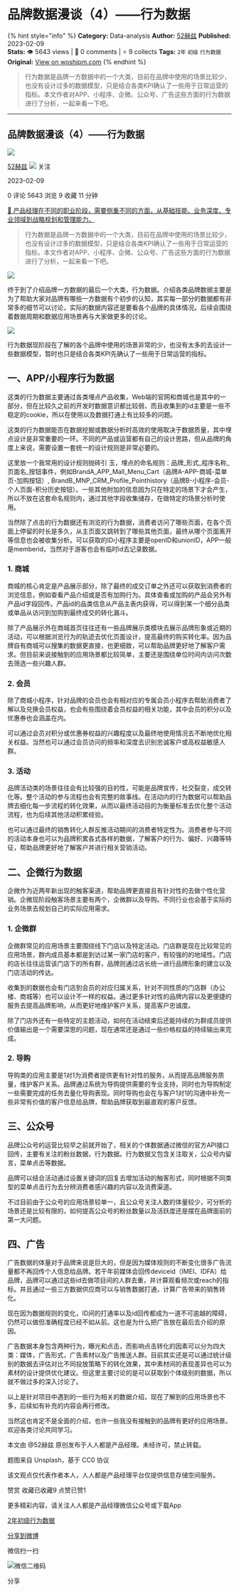 # 品牌数据漫谈（4）——行为数据
{% hint style="info" %}
**Category:** Data-analysis
**Author:** [52赫兹](https://www.woshipm.com/u/1470343)
**Published:** 2023-02-09  
**Stats:** 👁️ 5643 views | 💬 0 comments | ⭐ 9 collects
**Tags:** `2年` `初级` `行为数据`
**Original:** [View on woshipm.com](https://www.woshipm.com/data-analysis/5748875.html)
{% endhint %}
> 行为数据是品牌一方数据中的一个大类，目前在品牌中使用的场景比较少，也没有设计过多的数据模型，只是结合各类KPI确认了一些用于日常运营的指标。本文作者对APP、小程序、企微、公众号、广告这些方面的行为数据进行了分析，一起来看一下吧。

---

## 品牌数据漫谈（4）——行为数据

[![](https://static.woshipm.com/view/woshipm_api_def_20230131144715_9591.jpg?imageView2/1/w/72/h/72/q/100)](https://www.woshipm.com/u/1470343)

[52赫兹](https://www.woshipm.com/u/1470343) ![](https://static.woshipm.com/tag/1101_1@2x.png) 关注

2023-02-09

0 评论 5643 浏览 9 收藏 11 分钟

[🔗 产品经理在不同的职业阶段，需要侧重不同的方面，从基础技能、业务深度、专业领域到战略规划和管理能力。](https://ke.qidianla.com/courses/90pm)

> 行为数据是品牌一方数据中的一个大类，目前在品牌中使用的场景比较少，也没有设计过多的数据模型，只是结合各类KPI确认了一些用于日常运营的指标。本文作者对APP、小程序、企微、公众号、广告这些方面的行为数据进行了分析，一起来看一下吧。

![](https://image.woshipm.com/wp-files/2023/02/qXVzfOIZ6kO8709np7pB.png)

终于到了介绍品牌一方数据的最后一个大类，行为数据。介绍各类品牌数据主要是为了帮助大家对品牌有哪些一方数据有个初步的认知，其实每一部分的数据都有非常多的细节可以讨论，实际的数据内容还是要看各个品牌的具体情况。后续会围绕着数据周期和数据应用场景再与大家做更多的讨论。

![](https://image.woshipm.com/wp-files/2023/02/Brp2LHwo3zWhWseOITBr.jpg)

行为数据现阶段在了解的各个品牌中使用的场景非常的少，也没有太多的去设计一些数据模型，暂时也只是结合各类KPI先确认了一些用于日常运营的指标。

## 一、APP/小程序行为数据

这类的行为数据主要通过各类埋点产品收集，Web端的官网和商城也是其中的一部分，但在比较久之前的开发时数据意识都比较弱，而且收集到的id主要是一些不稳定的cookie，所以在使用以及数据打通上有比较多的问题。

这类的行为数据能否在数据挖掘或数据分析时高效的使用取决于数据质量，其中埋点设计是非常重要的一环。不同的产品或运营都有自己的设计思路，但从品牌的角度上来说，需要设置一套统一的设计规则是非常必要的。

这里放一个我常用的设计规则抛砖引 玉，埋点的命名规则：品牌\_形式\_程序名称\_页面名\_按钮事件，例如BrandA\_APP\_Mall\_Menu\_Cart（品牌A-APP-商城-菜单页-加购按钮）, BrandB\_MNP\_CRM\_Profile\_Pointhistory（品牌B-小程序-会员-个人页面-积分历史按钮）。一些其他附加的信息因为只在特定的场景下才会产生，所以不放在这套命名规则内，通过其他字段收集储存，在做特定的场景分析时使用。

当然除了点击的行为数据还有浏览的行为数据，消费者访问了哪些页面，在各个页面上停留的时长是多久，从主页面又跳转到了哪些其他页面，最终从哪个页面离开等信息也会被收集分析。可以获取的ID小程序主要是openID和unionID，APP一般是memberid，当然对于游客也会有临时id去记录数据。

### 1\. 商城

商城的核心肯定是产品展示部分，除了最终的成交订单之外还可以获取到消费者的浏览信息，例如查看产品介绍或是否有加购行为。具体查看或加购的产品会另外有产品id字段回传。产品id的品类信息从产品主表内获得，可以得到某一个细分品类或单品从访问到加购到最终成交的转化漏斗。

除了产品展示外在商城首页往往还有一些品牌展示类模块去展示品牌形象或近期的活动，可以根据浏览行为的轨迹去优化页面设计，提高最终的购买转化率。因为品牌自有商城可以搜集的数据更直接，也更细致，可以帮助品牌更好地了解客户需求。但目前来说接触到的应用场景都比较简单，主要还是围绕单位时间内访问次数去筛选一些兴趣人群。

### 2\. 会员

除了商城小程序，针对品牌的会员也会有相对应的专属会员小程序去帮助消费者了解以及兑换会员权益，也会有些围绕着会员权益的相关功能，其中会员的积分以及优惠券也会涵盖在内。

可以通过会员对积分或优惠券权益的兴趣程度以及最终地使用情况去不断地优化相关权益。当然也可以通过会员访问的频率和深度去识别忠诚客户或高权益敏感人群。

### 3\. 活动

品牌活动类的场景往往会有比较强的目的性，可能是品牌宣传，社交裂变，成交转化等。整个活动的参与流程也会有完整的故事线。在活动内的行为数据可以帮助品牌去细化每一步流程的转化效果，从而以最终活动目的为衡量标准去优化整个活动流程，也为后续其他活动积累经验。

也可以通过最终的销售转化人群反推活动期间的消费者特定性为。消费者参与不同的活动本身也可以为品牌积累各式各样的数据，了解客户的行为、偏好、兴趣等特征，帮助品牌更好地了解客户并进行相关营销活动。

## 二、企微行为数据

企微作为近两年新出现的触客渠道，帮助品牌更直接且有针对性的去做个性化营销。企微现阶段触客场景主要有两个，企微群以及导购。不同行业也会基于实际的业务场景去规划自己的实际应用需求。

### 1\. 企微群

企微群常见的应用场景主要围绕线下门店以及特定活动。门店群是现在比较常见的应用场景，群内成员基本都是到访过某一家门店的客户，有较强的的地域性。门店的店长往往运营该门店下的所有群，品牌则通过店长统一进行品牌形象的建立以及门店活动的传达。

收集到的数据也会有门店到会员的对应归属关系，针对不同性质的门店群（办公楼、商城等）也可以设计不一样的权益。通过更多针对性的品牌内容以及更便捷的服务去提高品牌影响，从而更好地维护客户关系，提高客户忠诚度。

除了门店外还有一些特定的主题活动，如何在活动结束后还能持续的为群成员提供价值输出是一个需要深思的问题，现在通常还是通过一些价格权益的持续输出来完成。

### 2\. 导购

导购类的应用主要是1对1为消费者提供更有针对性的服务，从而提高品牌服务质量，维护客户关系。品牌通过系统为导购提供需要的专业支持，同时也为导购制定一些需要完成的任务去量化导购表现。同时导购也会在与客户1对1的沟通中补充一些非常有价值的客户信息给品牌，帮助品牌获取到最直观的客户反馈。

## 三、公众号

品牌公众号的运营比较早之前就开始了，相关的个体数据通过微信的官方API接口回传，主要有关注的粉丝数据，行为数据。行为数据又包含关注取关，公众号内留言，菜单点击等数据。

品牌可以结合活动通过设置关键词的回复去增加活动的触客形式，同时根据不同类型的菜单点击行为去分辨消费者感兴趣的内容以及消费渠道。

不过目前由于公众号的应用场景较单一，且公众号关注人数的体量较少，可分析的场景还是比较有限的，如何提高公众号的粉丝数量以及活跃度还是摆在品牌面前的第一大问题。

## 四、广告

广告数据的体量对于品牌来说是巨大的，但是因为媒体规则的不断变化很多广告流量都不再回传个人信息给品牌。若干年前媒体会回传deviceid（IMEI、IDFA）给品牌，品牌可以通过这些id去做项目间的人群去重，并计算观看频次或reach的指标。并且通过一些三方数据供应商可以与销售数据打通，计算广告带来的销售转化。

现在因为数据规则的变化，ID间的打通率以及id回传都成为一道不可逾越的障碍，仍然可以做但准确程度已经不如从前。这也是为什么把广告放在最后去介绍的原因。

广告数据本身包含两种行为，曝光和点击，而影响点击转化的因素可以分为四大类：媒体，广告形式，广告素材以及广告推送人群。目前其实还是可以通过统计级别的数据去评估对比不同投放策略下的转化效果，其中素材间的表现差异也可以为素材的设计提供优化建议。但这里主要讨论的是可以获取到个体级别的数据，所以就不做过多的深入讨论了。

以上是针对项目中遇到的一些行为相关的数据介绍，现在了解到的应用场景也不多，后续如有补充的内容会再行修改。

当然这也肯定不是全面的介绍，也许一些我没有接触到的品牌有更好的应用场景。欢迎各类讨论共同学习。

本文由 @52赫兹 原创发布于人人都是产品经理。未经许可，禁止转载。

题图来自 Unsplash，基于 CC0 协议

该文观点仅代表作者本人，人人都是产品经理平台仅提供信息存储空间服务。

赞赏 收藏已收藏9 点赞已赞1

更多精彩内容，请关注人人都是产品经理微信公众号或下载App

[2年](https://www.woshipm.com/tag/2%e5%b9%b4)[初级](https://www.woshipm.com/tag/%e5%88%9d%e7%ba%a7)[行为数据](https://www.woshipm.com/tag/%e8%a1%8c%e4%b8%ba%e6%95%b0%e6%8d%ae)

[分享到微博](https://service.weibo.com/share/share.php?appkey=2775287854&title=品牌数据漫谈（4）——行为数据&url=https://www.woshipm.com/data-analysis/5748875.html&pic=https://image.woshipm.com/wp-files/2023/02/qXVzfOIZ6kO8709np7pB.png)

微信扫一扫

![微信二维码](https://api.pwmqr.com/qrcode/create/?url=https://www.woshipm.com/data-analysis/5748875.html)

分享